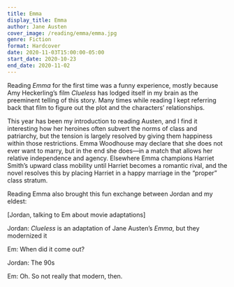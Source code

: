 ```yaml
---
title: Emma
display_title: Emma
author: Jane Austen
cover_image: /reading/emma/emma.jpg
genre: Fiction
format: Hardcover
date: 2020-11-03T15:00:00-05:00
start_date: 2020-10-23
end_date: 2020-11-02
---
```


Reading *Emma* for the first time was a funny experience, mostly because Amy Heckerling’s film *Clueless* has lodged itself in my brain as the preeminent telling of this story. Many times while reading I kept referring back that film to figure out the plot and the characters’ relationships.

This year has been my introduction to reading Austen, and I find it interesting how her heroines often subvert the norms of class and patriarchy, but the tension is largely resolved by giving them happiness within those restrictions. Emma Woodhouse may declare that she does not ever want to marry, but in the end she does—in a match that allows her relative independence and agency. Elsewhere Emma champions Harriet Smith’s upward class mobility until Harriet becomes a romantic rival, and the novel resolves this by placing Harriet in a happy marriage in the “proper” class stratum.

Reading Emma also brought this fun exchange between Jordan and my eldest:

[Jordan, talking to Em about movie adaptations]

Jordan: *Clueless* is an adaptation of Jane Austen’s *Emma*, but they modernized it

Em: When did it come out?

Jordan: The 90s

Em: Oh. So not really that modern, then.